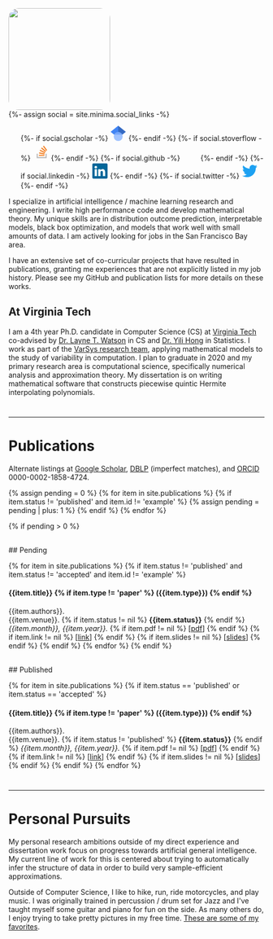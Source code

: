 
<p align="left" style="margin-left: min(10vw, 50px)">
  <div>
  <img src="https://avatars1.githubusercontent.com/u/7769932?s=460&v=4" width="200" style="border-radius:10%; display:block;">
  {%- assign social = site.minima.social_links -%}
  <ul class="social-media-list" style="dislpay: inline;">
    {%- if social.gscholar -%}<li style="padding: 0px 0px 0px 5px; display: inline-block; width:35px; height:35px;"><a href="https://scholar.google.com/citations?user={{ social.gscholar | cgi_escape | escape }}&hl=en" title="Google Scholar {{ social.gscholar | escape }}"><svg height="30px" width="30px" xmlns="http://www.w3.org/2000/svg" viewBox="0 0 512 512"><g fill="none" fill-rule="evenodd"><path d="M256 411.12L0 202.667 256 0z" fill="#4285f4"/><path d="M256 411.12l256-208.453L256 0z" fill="#356ac3"/><circle cx="256" cy="362.667" fill="#a0c3ff" r="149.333"/><path d="M121.037 298.667c23.968-50.453 75.392-85.334 134.963-85.334s110.995 34.881 134.963 85.334H121.037z" fill="#76a7fa"/></g></svg></a></li>{%- endif -%}
    {%- if social.stoverflow -%}<li style="padding: 0px 0px 0px 5px; display: inline-block; width:35px; height:35px;"><a href="https://stackoverflow.com/users/{{ social.stoverflow | cgi_escape | escape }}" title="Stack Overflow {{ social.stoverflow | escape }}"><svg height="34px" width="34px" xmlns="http://www.w3.org/2000/svg" viewBox="0 0 120 120"><style>.st0{fill:#bcbbbb}.st1{fill:#f48023}</style><path class="st0" d="M84.4 93.8V70.6h7.7v30.9H22.6V70.6h7.7v23.2z"/><path class="st1" d="M38.8 68.4l37.8 7.9 1.6-7.6-37.8-7.9-1.6 7.6zm5-18l35 16.3 3.2-7-35-16.4-3.2 7.1zm9.7-17.2l29.7 24.7 4.9-5.9-29.7-24.7-4.9 5.9zm19.2-18.3l-6.2 4.6 23 31 6.2-4.6-23-31zM38 86h38.6v-7.7H38V86z"/></svg></a></li>{%- endif -%}
    {%- if social.github -%}<li style="padding: 0px 0px 0px 5px; display: inline-block; width:35px; height:35px;"><a style="width:35px; height:35px; display:inline-block;" href="https://github.com/{{ social.github | cgi_escape | escape }}" title="Github {{ social.github | escape }}"><svg style="width:30px; height:30px;" viewBox="0 0 20 20" class="svg-icon grey"><use xlink:href="{{ '/assets/minima-social-icons.svg#github' | relative_url }}"></use></svg></a></li>{%- endif -%}
    {%- if social.linkedin -%}<li style="padding: 0px 0px 0px 5px; display: inline-block; width:35px; height:35px;"><a href="https://www.linkedin.com/in/{{ social.linkedin | cgi_escape | escape }}" title="LinkedIn {{ social.linkedin | escape }}"><svg height="30" width="30" xmlns="http://www.w3.org/2000/svg" viewBox="0 0 256 256"><g fill="none"><path d="M0 18.338C0 8.216 8.474 0 18.92 0h218.16C247.53 0 256 8.216 256 18.338v219.327C256 247.79 247.53 256 237.08 256H18.92C8.475 256 0 247.791 0 237.668V18.335z" fill="#069"/><path d="M77.796 214.238V98.986H39.488v115.252H77.8zM58.65 83.253c13.356 0 21.671-8.85 21.671-19.91-.25-11.312-8.315-19.915-21.417-19.915-13.111 0-21.674 8.603-21.674 19.914 0 11.06 8.312 19.91 21.169 19.91h.248zM99 214.238h38.305v-64.355c0-3.44.25-6.889 1.262-9.346 2.768-6.885 9.071-14.012 19.656-14.012 13.858 0 19.405 10.568 19.405 26.063v61.65h38.304v-66.082c0-35.399-18.896-51.872-44.099-51.872-20.663 0-29.738 11.549-34.78 19.415h.255V98.99H99.002c.5 10.812-.003 115.252-.003 115.252z" fill="#fff"/></g></svg></a></li>{%- endif -%}
    {%- if social.twitter -%}<li style="padding: 0px 0px 0px 5px; display: inline-block; width:35px; height:35px;"><a href="https://twitter.com/{{ social.twitter | cgi_escape | escape }}" title="Twitter {{ social.twitter | escape }}"><svg xmlns="http://www.w3.org/2000/svg" version="1.1" viewBox="0 0 300.00006 244.18703" height="30" width="30"> <g transform="translate(-539.17946,-568.85777)" id="layer1"> <path id="path3611" style="fill:#1da1f2;fill-opacity:1;fill-rule:nonzero;stroke:none" d="m 633.89823,812.04479 c 112.46038,0 173.95627,-93.16765 173.95627,-173.95625 0,-2.64628 -0.0539,-5.28062 -0.1726,-7.90305 11.93799,-8.63016 22.31446,-19.39999 30.49762,-31.65984 -10.95459,4.86937 -22.74358,8.14741 -35.11071,9.62551 12.62341,-7.56929 22.31446,-19.54304 26.88583,-33.81739 -11.81284,7.00307 -24.89517,12.09297 -38.82383,14.84055 -11.15723,-11.88436 -27.04079,-19.31655 -44.62892,-19.31655 -33.76374,0 -61.14426,27.38052 -61.14426,61.13233 0,4.79784 0.5364,9.46458 1.58538,13.94057 -50.81546,-2.55686 -95.87353,-26.88582 -126.02546,-63.87991 -5.25082,9.03545 -8.27852,19.53111 -8.27852,30.73006 0,21.21186 10.79366,39.93837 27.20766,50.89296 -10.03077,-0.30992 -19.45363,-3.06348 -27.69044,-7.64676 -0.009,0.25652 -0.009,0.50661 -0.009,0.78077 0,29.60957 21.07478,54.3319 49.0513,59.93435 -5.13757,1.40062 -10.54335,2.15158 -16.12196,2.15158 -3.93364,0 -7.76596,-0.38716 -11.49099,-1.1026 7.78383,24.2932 30.35457,41.97073 57.11525,42.46543 -20.92578,16.40207 -47.28712,26.17062 -75.93712,26.17062 -4.92898,0 -9.79834,-0.28036 -14.58427,-0.84634 27.05868,17.34379 59.18936,27.46396 93.72193,27.46396" /> </g> </svg></a></li>{%- endif -%}
  </ul>
  </div>
</p>


I specialize in artificial intelligence / machine learning research and engineering. I write high performance code and develop mathematical theory. My unique skills are in distribution outcome prediction, interpretable models, black box optimization, and models that work well with small amounts of data. I am actively looking for jobs in the San Francisco Bay area.

I have an extensive set of co-curricular projects that have resulted in publications, granting me experiences that are not explicitly listed in my job history. Please see my GitHub and publication lists for more details on these works. 

## At Virginia Tech

I am a 4th year Ph.D. candidate in Computer Science (CS) at [Virginia Tech](https://vt.edu) co-advised by [Dr. Layne T. Watson](https://dac.cs.vt.edu/person/layne-t-watson-2/) in CS and [Dr. Yili Hong](https://www.apps.stat.vt.edu/hong) in Statistics. I work as part of the [VarSys research team](http://varsys.cs.vt.edu), applying mathematical models to the study of variability in computation. I plan to graduate in 2020 and my primary research area is computational science, specifically numerical analysis and approximation theory. My dissertation is on writing mathematical software that constructs piecewise quintic Hermite interpolating polynomials.


<p style="margin-bottom:40px;"></p>
<hr>



# Publications

Alternate listings at [Google Scholar](https://scholar.google.com/citations?user=wamfO3sAAAAJ&hl=en), [DBLP](https://dblp.org/pers/hd/l/Lux:Thomas) (imperfect matches), and [ORCID](https://orcid.org/0000-0002-1858-4724) 0000-0002-1858-4724.

{% assign pending = 0 %}
{% for item in site.publications %} {% if item.status != 'published' and item.id != 'example' %}
    {% assign pending = pending | plus: 1 %}
{% endif %} {% endfor %}

{% if pending > 0 %}
<p style="margin-bottom:30px;"></p>
## Pending

{% for item in site.publications %} {% if item.status != 'published' and item.status != 'accepted' and item.id != 'example' %}
#### {{item.title}} {% if item.type != 'paper' %} ({{item.type}}) {% endif %}
{{item.authors}}.
<br>{{item.venue}}. {% if item.status != nil %} **{{item.status}}** {% endif %} *{{item.month}}, {{item.year}}.*
{% if item.pdf != nil %} [[pdf]({{item.pdf}})] {% endif %} {% if item.link != nil %} [[link]({{item.link}})] {% endif %} {% if item.slides != nil %} [[slides]({{item.slides}})] {% endif %}
{% endif %} {% endfor %}
{% endif %}

<p style="margin-bottom:30px;"></p>
## Published

{% for item in site.publications %} {% if item.status == 'published' or item.status == 'accepted' %}
#### {{item.title}} {% if item.type != 'paper' %} ({{item.type}}) {% endif %}
{{item.authors}}.
<br>{{item.venue}}. {% if item.status != 'published' %} **{{item.status}}** {% endif %} *{{item.month}}, {{item.year}}.*
{% if item.pdf != nil %} [[pdf]({{item.pdf}})] {% endif %} {% if item.link != nil %} [[link]({{item.link}})] {% endif %} {% if item.slides != nil %} [[slides]({{item.slides}})] {% endif %} 
{% endif %} {% endfor %}

<p style="margin-bottom:40px;"></p>
<hr>


# Personal Pursuits

My personal research ambitions outside of my direct experience and dissertation work focus on progress towards artificial general intelligence. My current line of work for this is centered about trying to automatically infer the structure of data in order to build very sample-efficient approximations.

Outside of Computer Science, I like to hike, run, ride motorcycles, and play music. I was originally trained in percussion / drum set for Jazz and I've taught myself some guitar and piano for fun on the side. As many others do, I enjoy trying to take pretty pictures in my free time. [These are some of my favorites](https://www.icloud.com/sharedalbum/#B0JGWZuqDpCayQ).

